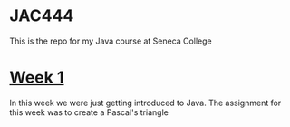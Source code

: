 # JAC444

This is the repo for my Java course at Seneca College

# [Week 1](./week1)

In this week we were just getting introduced to Java. The assignment for this week was to create a Pascal's triangle
